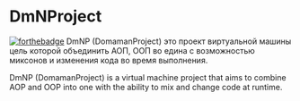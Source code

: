 # DmNProject
[![forthebadge](https://forthebadge.com/images/badges/open-source.svg)](https://forthebadge.com)
DmNP (DomamanProject) это проект виртуальной машины цель которой объединить АОП, ООП во едина с возможностью миксонов и изменения кода во время выполнения.

DmNP (DomamanProject) is a virtual machine project that aims to combine AOP and OOP into one with the ability to mix and change code at runtime.
